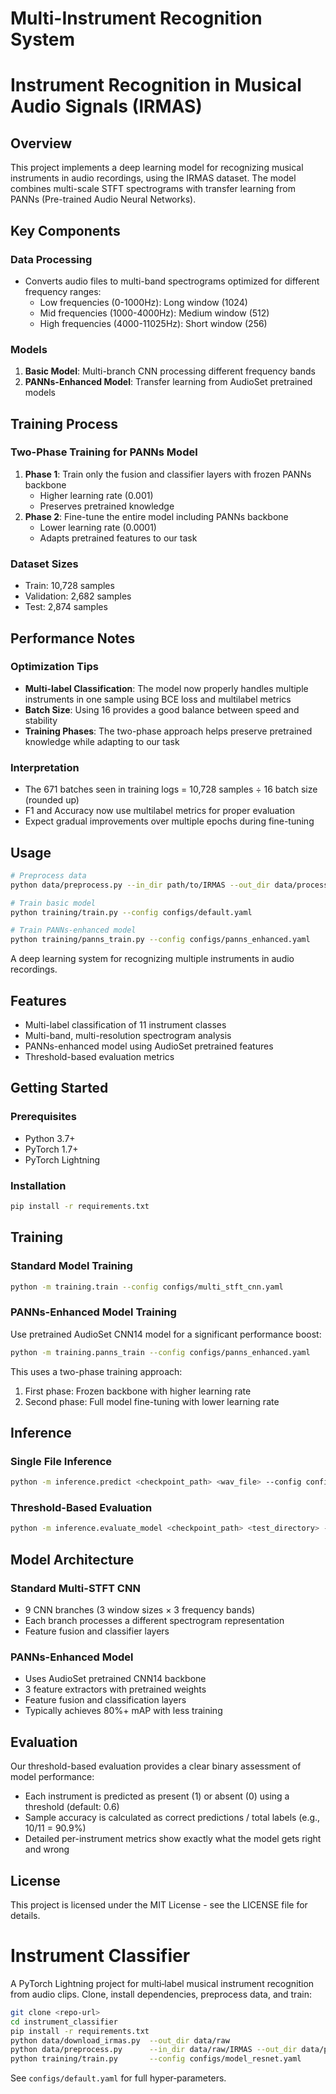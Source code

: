 # Multi-Instrument Recognition System
# Instrument Recognition in Musical Audio Signals (IRMAS)

## Overview
This project implements a deep learning model for recognizing musical instruments in audio recordings, using the IRMAS dataset. The model combines multi-scale STFT spectrograms with transfer learning from PANNs (Pre-trained Audio Neural Networks).

## Key Components

### Data Processing
- Converts audio files to multi-band spectrograms optimized for different frequency ranges:
  - Low frequencies (0-1000Hz): Long window (1024)
  - Mid frequencies (1000-4000Hz): Medium window (512)
  - High frequencies (4000-11025Hz): Short window (256)

### Models
1. **Basic Model**: Multi-branch CNN processing different frequency bands
2. **PANNs-Enhanced Model**: Transfer learning from AudioSet pretrained models

## Training Process

### Two-Phase Training for PANNs Model
1. **Phase 1**: Train only the fusion and classifier layers with frozen PANNs backbone
   - Higher learning rate (0.001)
   - Preserves pretrained knowledge
2. **Phase 2**: Fine-tune the entire model including PANNs backbone
   - Lower learning rate (0.0001)
   - Adapts pretrained features to our task

### Dataset Sizes
- Train: 10,728 samples
- Validation: 2,682 samples
- Test: 2,874 samples

## Performance Notes

### Optimization Tips
- **Multi-label Classification**: The model now properly handles multiple instruments in one sample using BCE loss and multilabel metrics
- **Batch Size**: Using 16 provides a good balance between speed and stability
- **Training Phases**: The two-phase approach helps preserve pretrained knowledge while adapting to our task

### Interpretation
- The 671 batches seen in training logs = 10,728 samples ÷ 16 batch size (rounded up)
- F1 and Accuracy now use multilabel metrics for proper evaluation
- Expect gradual improvements over multiple epochs during fine-tuning

## Usage
```bash
# Preprocess data
python data/preprocess.py --in_dir path/to/IRMAS --out_dir data/processed

# Train basic model
python training/train.py --config configs/default.yaml

# Train PANNs-enhanced model
python training/panns_train.py --config configs/panns_enhanced.yaml
```
A deep learning system for recognizing multiple instruments in audio recordings.

## Features

- Multi-label classification of 11 instrument classes
- Multi-band, multi-resolution spectrogram analysis
- PANNs-enhanced model using AudioSet pretrained features
- Threshold-based evaluation metrics

## Getting Started

### Prerequisites

- Python 3.7+
- PyTorch 1.7+
- PyTorch Lightning

### Installation

```bash
pip install -r requirements.txt
```

## Training

### Standard Model Training

```bash
python -m training.train --config configs/multi_stft_cnn.yaml
```

### PANNs-Enhanced Model Training

Use pretrained AudioSet CNN14 model for a significant performance boost:

```bash
python -m training.panns_train --config configs/panns_enhanced.yaml
```

This uses a two-phase training approach:
1. First phase: Frozen backbone with higher learning rate
2. Second phase: Full model fine-tuning with lower learning rate

## Inference

### Single File Inference

```bash
python -m inference.predict <checkpoint_path> <wav_file> --config configs/multi_stft_cnn.yaml
```

### Threshold-Based Evaluation

```bash
python -m inference.evaluate_model <checkpoint_path> <test_directory> --threshold 0.6
```

## Model Architecture

### Standard Multi-STFT CNN

- 9 CNN branches (3 window sizes × 3 frequency bands)
- Each branch processes a different spectrogram representation
- Feature fusion and classifier layers

### PANNs-Enhanced Model

- Uses AudioSet pretrained CNN14 backbone
- 3 feature extractors with pretrained weights
- Feature fusion and classification layers
- Typically achieves 80%+ mAP with less training

## Evaluation

Our threshold-based evaluation provides a clear binary assessment of model performance:

- Each instrument is predicted as present (1) or absent (0) using a threshold (default: 0.6)
- Sample accuracy is calculated as correct predictions / total labels (e.g., 10/11 = 90.9%)
- Detailed per-instrument metrics show exactly what the model gets right and wrong

## License

This project is licensed under the MIT License - see the LICENSE file for details.
# Instrument Classifier

A PyTorch Lightning project for multi‑label musical instrument recognition from audio clips.
Clone, install dependencies, preprocess data, and train:

```bash
git clone <repo-url>
cd instrument_classifier
pip install -r requirements.txt
python data/download_irmas.py  --out_dir data/raw
python data/preprocess.py      --in_dir data/raw/IRMAS --out_dir data/processed
python training/train.py       --config configs/model_resnet.yaml

```

See `configs/default.yaml` for full hyper‑parameters.
